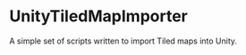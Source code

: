 UnityTiledMapImporter
=====================

A simple set of scripts written to import Tiled maps into Unity.
